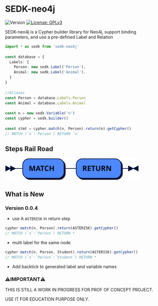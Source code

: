 # SEDK-neo4j
![Version](https://img.shields.io/badge/version-0.0.4-blue.svg)
[![License: GPLv3](https://img.shields.io/badge/License-ISC-blue.svg)](https://opensource.org/licenses/ISC)

SEDK-neo4j is a Cypher builder library for Neo4j, support binding parameters, and use a pre-defined Label and Relation

```typescript
import * as sedk from 'sedk-neo4j'

const database = {
  Labels: {
    Person: new sedk.Label('Person'),
    Animal: new sedk.Label('Animal'),
  }
}

//Aliases
const Person = database.Labels.Person
const Animal = database.Labels.Animal

const n = new sedk.Variable('n')
const cypher = sedk.builder()

const stmt = cypher.match(n, Person).return(n).getCypher()
// MATCH (`n`:`Person`) RETURN `n`
```

## Steps Rail Road
![SEDK steps](https://raw.githubusercontent.com/amerharb/sedk-neo4j/b2d8e81fc8ba1a1f4bc28953abefa9a16e46c87c/doc/StepsRailRoad.svg)

## What is New
### Version 0.0.4
- use A `ASTERISK` in return step
```typescript
cypher.match(n, Person).return(ASTERISK).getCypher()
// MATCH (`n`:`Person`) RETURN *
```
- multi label for the same node
```typescript
cypher.match(n, Person, Student).return(ASTERISK).getCypher()
// MATCH (`n`:`Person`:`Student`) RETURN *
```
- Add backtick to generated label and variable names


### ⚠️IMPORTANT⚠️
 THIS IS STILL A WORK IN PROGRESS FOR PROF OF CONCEPT PROJECT.

 USE IT FOR EDUCATION PURPOSE ONLY.
